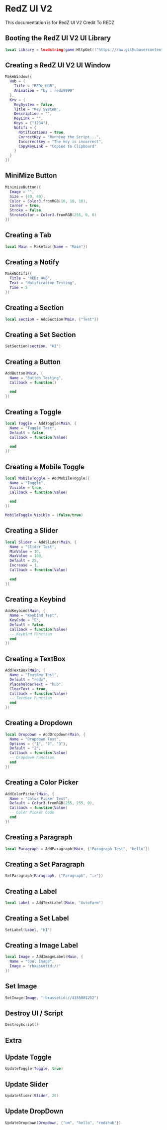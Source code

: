 # RedZ UI V2
This documentation is for RedZ UI V2 Credit To REDZ

## Booting the RedZ UI V2 UI Library
```lua
local Library = loadstring(game:HttpGet(("https://raw.githubusercontent.com/RileyBeeRBLX4/Kitsune-Hub/main/Library.lua")))()
```




## Creating a RedZ UI V2 UI Window
```lua
MakeWindow({
  Hub = {
    Title = "REDz HUB",
    Animation = "by : redz9999"
  },
  Key = {
    KeySystem = false,
    Title = "Key System",
    Description = "",
    KeyLink = "",
    Keys = {"1234"},
    Notifi = {
      Notifications = true,
      CorrectKey = "Running the Script...",
      Incorrectkey = "The key is incorrect",
      CopyKeyLink = "Copied to Clipboard"
    }
  }
})
```

## MiniMize Button
```lua
MinimizeButton({
  Image = "",
  Size = {40, 40},
  Color = Color3.fromRGB(10, 10, 10),
  Corner = true,
  Stroke = false,
  StrokeColor = Color3.fromRGB(255, 0, 0)
})
```

## Creating a Tab
```lua
local Main = MakeTab({Name = "Main"})
```

## Creating a Notify
```lua
MakeNotifi({
  Title = "REDz HUB",
  Text = "Notification Testing",
  Time = 5
})
```

## Creating a Section
```lua
local section = AddSection(Main, {"Test"})
```

## Creating a Set Section
```lua
SetSection(section, "HI")
```

## Creating a Button
```lua
AddButton(Main, {
  Name = "Button Testing",
  Callback = function()
    
  end
})
```

## Creating a Toggle
```lua
local Toggle = AddToggle(Main, {
  Name = "Toggle Test",
  Default = false,
  Callback = function(Value)
    
  end
})
```

## Creating a Mobile Toggle
```lua
local MobileToggle = AddMobileToggle({
  Name = "Toggle",
  Visible = true,
  Callback = function(Value)
    
  end
})

MobileToggle.Visible = (false/true)
```

## Creating a Slider
```lua
local Slider = AddSlider(Main, {
  Name = "Slider Test",
  MinValue = 10,
  MaxValue = 100,
  Default = 25,
  Increase = 1,
  Callback = function(Value)
    
  end
})
```

## Creating a Keybind
```lua
AddKeybind(Main, {
  Name = "Keybind Test",
  KeyCode = "E",
  Default = false,
  Callback = function(Value)
  -- Keybind Function
  end
})
```

## Creating a TextBox
```lua
AddTextBox(Main, {
  Name = "TextBox Test",
  Default = "redz",
  PlaceholderText = "hub",
  ClearText = true,
  Callback = function(Value)
  -- Textbox Function
  end
})
```

## Creating a Dropdown
```lua
local Dropdown = AddDropdown(Main, {
  Name = "Dropdown Test",
  Options = {"1", "2", "3"},
  Default = "2",
  Callback = function(Value)
  -- Dropdown Function
  end
})
```

## Creating a Color Picker
```lua
AddColorPicker(Main, {
  Name = "Color Picker Test",
  Default = Color3.fromRGB(255, 255, 0),
  Callback = function(Value)
  -- Color Picker Code
  end
})
```

## Creating a Paragraph
```lua
local Paragraph = AddParagraph(Main, {"Paragraph Test", "hello"})
```
## Creating a Set Paragraph 
```lua
SetParagraph(Paragraph, {"Paragraph", ":>"})
```

## Creating a Label
```lua
local Label = AddTextLabel(Main, "AutoFarm")
```

## Creating a Set Label
```lua
SetLabel(Label, "HI")
```

## Creating a Image Label
```lua
local Image = AddImageLabel(Main, {
  Name = "Cool Image",
  Image = "rbxassetid://"
})
```

## Set Image
```lua
SetImage(Image, "rbxassetid://4155801252")
```

## Destroy UI / Script
```lua
DestroyScript()
```
## Extra

## Update Toggle
```lua
UpdateToggle(Toggle, true)
```

## Update Slider
```lua
UpdateSlider(Slider, 25)
```

## Update DropDown
```lua
UpdateDropdown(Dropdown, {"um", "hello", "redzhub"})
```
